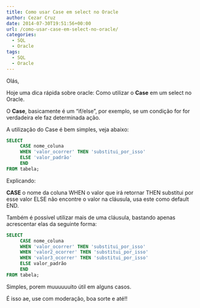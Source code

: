 ```yaml
---
title: Como usar Case em select no Oracle
author: Cezar Cruz
date: 2014-07-30T19:51:56+00:00
url: /como-usar-case-em-select-no-oracle/
categories:
  - SQL
  - Oracle
tags:
  - SQL
  - Oracle
---
```

Olás,

Hoje uma dica rápida sobre oracle: Como utilizar o **Case** em um select no Oracle.

<!--more-->

O **Case**, basicamente é um &#8220;if/else&#8221;, por exemplo, se um condição for for verdadeira ele faz determinada ação.

A utilização do Case é bem simples, veja abaixo:

```sql
SELECT
     CASE nome_coluna
     WHEN 'valor_ocorrer' THEN 'substitui_por_isso'
     ELSE 'valor_padrão'
     END
FROM tabela;
```

Explicando:

**CASE** o nome da coluna WHEN o valor que irá retornar THEN substitui por esse valor ELSE não encontre o valor na cláusula, usa este como default END.

Também é possível utilizar mais de uma cláusula, bastando apenas acrescentar elas da seguinte forma:

```sql
SELECT
     CASE nome_coluna
     WHEN 'valor_ocorrer' THEN 'substitui_por_isso'
     WHEN 'valor2_ocorrer' THEN 'substitui_por_isso'
     WHEN 'valor3_ocorrer' THEN 'substitui_por_isso'
     ELSE valor_padrão
     END
FROM tabela;
```

Simples, porem muuuuuuito útil em alguns casos.

É isso ae, use com moderação, boa sorte e até!!